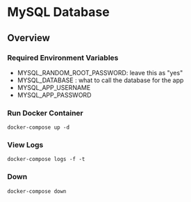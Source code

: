 # MySQL Database

## Overview

### Required Environment Variables
- MYSQL_RANDOM_ROOT_PASSWORD: leave this as "yes"
- MYSQL_DATABASE : what to call the database for the app
- MYSQL_APP_USERNAME 
- MYSQL_APP_PASSWORD

### Run Docker Container
```
docker-compose up -d
```

### View Logs
```
docker-compose logs -f -t
```

### Down
```
docker-compose down
```